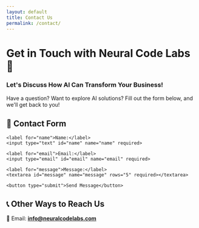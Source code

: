 ```yaml
---
layout: default
title: Contact Us
permalink: /contact/
---
```


# Get in Touch with Neural Code Labs 🚀  
### **Let's Discuss How AI Can Transform Your Business!**  

Have a question? Want to explore AI solutions? Fill out the form below, and we'll get back to you!

## **📩 Contact Form**
<form action="https://formsubmit.co/info@neuralcodelabs.com" method="POST">
    <input type="hidden" name="_next" value="https://neuralcodelabs.com/thank-you/">
    
    <label for="name">Name:</label>
    <input type="text" id="name" name="name" required>

    <label for="email">Email:</label>
    <input type="email" id="email" name="email" required>

    <label for="message">Message:</label>
    <textarea id="message" name="message" rows="5" required></textarea>

    <button type="submit">Send Message</button>
</form>


## **📞 Other Ways to Reach Us**
📧 Email: **info@neuralcodelabs.com** 
